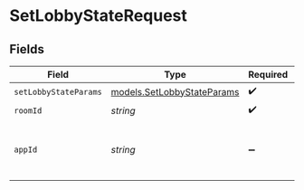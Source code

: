 # SetLobbyStateRequest


## Fields

| Field                                                          | Type                                                           | Required                                                       | Description                                                    | Example                                                        |
| -------------------------------------------------------------- | -------------------------------------------------------------- | -------------------------------------------------------------- | -------------------------------------------------------------- | -------------------------------------------------------------- |
| `setLobbyStateParams`                                          | [models.SetLobbyStateParams](../models/setlobbystateparams.md) | :heavy_check_mark:                                             | N/A                                                            |                                                                |
| `roomId`                                                       | *string*                                                       | :heavy_check_mark:                                             | N/A                                                            | 2swovpy1fnunu                                                  |
| `appId`                                                        | *string*                                                       | :heavy_minus_sign:                                             | N/A                                                            | app-af469a92-5b45-4565-b3c4-b79878de67d2                       |